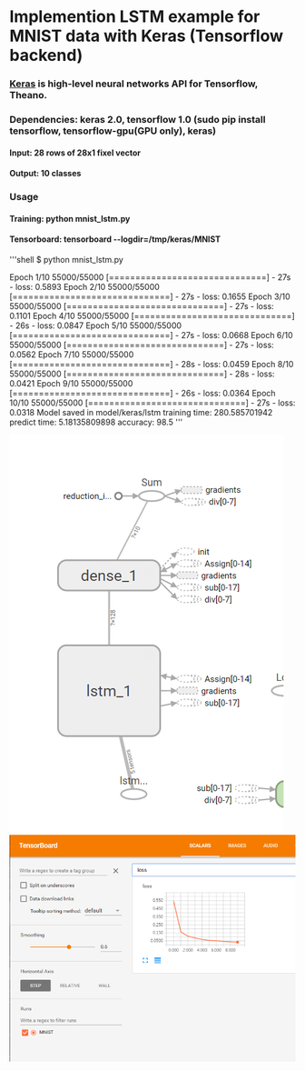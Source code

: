 # Implemention LSTM example for MNIST data with Keras (Tensorflow backend)

### [Keras](https://github.com/fchollet/keras) is high-level neural networks API for Tensorflow, Theano.
### Dependencies: keras 2.0, tensorflow 1.0 (sudo pip install tensorflow, tensorflow-gpu(GPU only), keras)
#### Input: 28 rows of 28x1 fixel vector
#### Output: 10 classes
### Usage
#### Training: python mnist_lstm.py
#### Tensorboard: tensorboard --logdir=/tmp/keras/MNIST

'''shell
$ python mnist_lstm.py

Epoch 1/10
55000/55000 [==============================] - 27s - loss: 0.5893
Epoch 2/10
55000/55000 [==============================] - 27s - loss: 0.1655
Epoch 3/10
55000/55000 [==============================] - 27s - loss: 0.1101
Epoch 4/10
55000/55000 [==============================] - 26s - loss: 0.0847
Epoch 5/10
55000/55000 [==============================] - 27s - loss: 0.0668
Epoch 6/10
55000/55000 [==============================] - 27s - loss: 0.0562
Epoch 7/10
55000/55000 [==============================] - 28s - loss: 0.0459
Epoch 8/10
55000/55000 [==============================] - 28s - loss: 0.0421
Epoch 9/10
55000/55000 [==============================] - 26s - loss: 0.0364
Epoch 10/10
55000/55000 [==============================] - 27s - loss: 0.0318
Model saved in model/keras/lstm
training time: 280.585701942
predict time: 5.18135809898
accuracy:  98.5
'''

![graph](graph.PNG)
![loss](loss.PNG)
